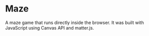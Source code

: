 # Maze
A maze game that runs directly inside the browser. It was built with JavaScript using Canvas API and matter.js.
